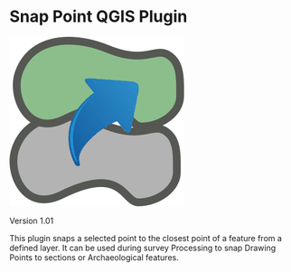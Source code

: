 # Snap Point QGIS Plugin

![image](https://github.com/ValPinnaSardinia/Replace-Geometry-Plugin/blob/main/ReplaceGeometry_large.png)



Version 1.01

This plugin snaps a selected point to the closest point of a feature from a defined layer. It can be used during survey Processing to snap Drawing Points to sections or Archaeological features.
